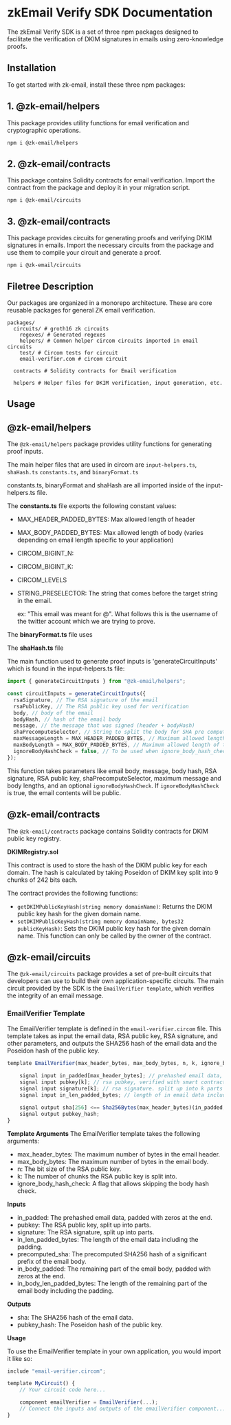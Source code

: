 
# zkEmail Verify SDK Documentation

The zkEmail Verify SDK is a set of three npm packages designed to facilitate the verification of DKIM signatures in emails using zero-knowledge proofs.

## **Installation**

To get started with zk-email, install these three npm packages:
## **1.  @zk-email/helpers**
This package provides utility functions for email verification and cryptographic operations.
```
npm i @zk-email/helpers
```

## **2.  @zk-email/contracts**
This package contains Solidity contracts for email verification. Import the contract from the package and deploy it in your migration script.

```
npm i @zk-email/circuits
```

## **3.  @zk-email/contracts**
This package provides circuits for generating proofs and verifying DKIM signatures in emails. Import the necessary circuits from the package and use them to compile your circuit and generate a proof.
```
npm i @zk-email/circuits
```
## Filetree Description
Our packages are organized in a monorepo architecture. These are core reusable packages for general ZK email verification.
```
packages/
  circuits/ # groth16 zk circuits
    regexes/ # Generated regexes
    helpers/ # Common helper circom circuits imported in email circuits 
    test/ # Circom tests for circuit
    email-verifier.com # circom circuit
  
  contracts # Solidity contracts for Email verification

  helpers # Helper files for DKIM verification, input generation, etc.

  ```


## **Usage** 
## **@zk-email/helpers**

The `@zk-email/helpers` package provides utility functions for generating proof inputs. 

The main helper files that are used in circom are `input-helpers.ts`, `shaHash.ts` `constants.ts`, and `binaryFormat.ts`

constants.ts, binaryFormat and shaHash are all imported inside of the input-helpers.ts file.

The **constants.ts** file exports the following constant values:

- MAX_HEADER_PADDED_BYTES: Max allowed length of header 

- MAX_BODY_PADDED_BYTES: Max allowed length of body (varies depending on email length specific to your application)

- CIRCOM_BIGINT_N:

- CIRCOM_BIGINT_K:
     
- CIRCOM_LEVELS
    
- STRING_PRESELECTOR: The string that comes before the target string in the email. 
 
  ex: "This email was meant for @". What follows this is the username of the twitter account which we are trying to prove.



The **binaryFormat.ts** file uses 

The **shaHash.ts** file 


The main function used to generate proof inputs is 'generateCircuitInputs' which is found in the input-helpers.ts file:

```javascript
import { generateCircuitInputs } from "@zk-email/helpers";

const circuitInputs = generateCircuitInputs({
  rsaSignature, // The RSA signature of the email
  rsaPublicKey, // The RSA public key used for verification
  body, // body of the email 
  bodyHash, // hash of the email body
  message, // the message that was signed (header + bodyHash)
  shaPrecomputeSelector, // String to split the body for SHA pre computation
  maxMessageLength = MAX_HEADER_PADDED_BYTES, // Maximum allowed length of the message in circuit
  maxBodyLength = MAX_BODY_PADDED_BYTES, // Maximum allowed length of the body in circuit
  ignoreBodyHashCheck = false, // To be used when ignore_body_hash_check is true in circuit
});
```

This function takes parameters like email body, message, body hash, RSA signature, RSA public key, shaPrecomputeSelector, maximum message and body lengths, and an optional `ignoreBodyHashCheck`. If `ignoreBodyHashCheck` is true, the email contents will be public.

## **@zk-email/contracts**
The `@zk-email/contracts` package contains Solidity contracts for DKIM public key registry.

**DKIMRegistry.sol**

This contract is used to store the hash of the DKIM public key for each domain. The hash is calculated by taking Poseidon of DKIM key split into 9 chunks of 242 bits each.

The contract provides the following functions:

- `getDKIMPublicKeyHash(string memory domainName)`: Returns the DKIM public key hash for the given domain name.
- `setDKIMPublicKeyHash(string memory domainName, bytes32 publicKeyHash)`: Sets the DKIM public key hash for the given domain name. This function can only be called by the owner of the contract.


## **@zk-email/circuits**
The `@zk-email/circuits` package provides a set of pre-built circuits that developers can use to build their own application-specific circuits. The main circuit provided by the SDK is the `EmailVerifier template`, which verifies the integrity of an email message.

### **EmailVerifier Template** 

The EmailVerifier template is defined in the `email-verifier.circom` file. This template takes as input the email data, RSA public key, RSA signature, and other parameters, and outputs the SHA256 hash of the email data and the Poseidon hash of the public key.

```javascript
template EmailVerifier(max_header_bytes, max_body_bytes, n, k, ignore_body_hash_check) {
    
    signal input in_padded[max_header_bytes]; // prehashed email data, includes up to 512 + 64? bytes of padding pre SHA256, and padded with lots of 0s at end after the length
    signal input pubkey[k]; // rsa pubkey, verified with smart contract + DNSSEC proof. split up into k parts of n bits each.
    signal input signature[k]; // rsa signature. split up into k parts of n bits each.
    signal input in_len_padded_bytes; // length of in email data including the padding, which will inform the sha256 block length

    signal output sha[256] <== Sha256Bytes(max_header_bytes)(in_padded, in_len_padded_bytes);
    signal output pubkey_hash;
}
```

**Template Arguments** 
The EmailVerifier template takes the following arguments:

- max_header_bytes: The maximum number of bytes in the email header. 
- max_body_bytes: The maximum number of bytes in the email body.
- n: The bit size of the RSA public key.
- k: The number of chunks the RSA public key is split into.
- ignore_body_hash_check: A flag that allows skipping the body hash check.


**Inputs**

- in_padded: The prehashed email data, padded with zeros at the end.
- pubkey: The RSA public key, split up into parts.
- signature: The RSA signature, split up into parts.
- in_len_padded_bytes: The length of the email data including the padding.
- precomputed_sha: The precomputed SHA256 hash of a significant prefix of the email body.
- in_body_padded: The remaining part of the email body, padded with zeros at the end.
- in_body_len_padded_bytes: The length of the remaining part of the email body including the padding.

**Outputs**

- sha: The SHA256 hash of the email data.
- pubkey_hash: The Poseidon hash of the public key.

**Usage**

To use the EmailVerifier template in your own application, you would import it like so:
```javascript
include "email-verifier.circom";

template MyCircuit() {
    // Your circuit code here...

    component emailVerifier = EmailVerifier(...);
    // Connect the inputs and outputs of the emailVerifier component...
}
```


